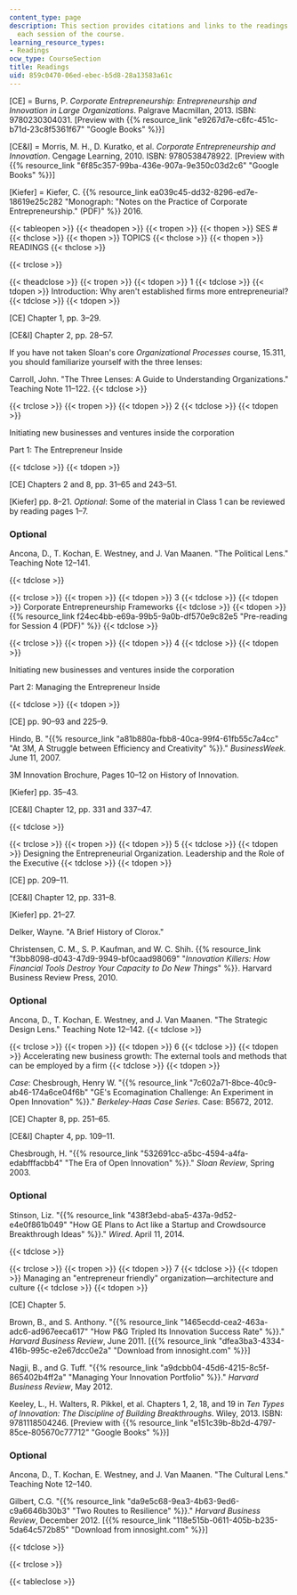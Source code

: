 ```yaml
---
content_type: page
description: This section provides citations and links to the readings assigned for
  each session of the course.
learning_resource_types:
- Readings
ocw_type: CourseSection
title: Readings
uid: 859c0470-06ed-ebec-b5d8-28a13583a61c
---
```


\[CE\] = Burns, P. _Corporate Entrepreneurship: Entrepreneurship and Innovation in Large Organizations_. Palgrave Macmillan, 2013. ISBN: 9780230304031. \[Preview with {{% resource_link "e9267d7e-c6fc-451c-b71d-23c8f5361f67" "Google Books" %}}\]

\[CE&I\] = Morris, M. H., D. Kuratko, et al. _Corporate Entrepreneurship and Innovation_. Cengage Learning, 2010. ISBN: 9780538478922. \[Preview with {{% resource_link "6f85c357-99ba-436e-907a-9e350c03d2c6" "Google Books" %}}\]

\[Kiefer\] = Kiefer, C. {{% resource_link ea039c45-dd32-8296-ed7e-18619e25c282 "Monograph: \"Notes on the Practice of Corporate Entrepreneurship.\" (PDF)" %}} 2016.

{{< tableopen >}}
{{< theadopen >}}
{{< tropen >}}
{{< thopen >}}
SES #
{{< thclose >}}
{{< thopen >}}
TOPICS
{{< thclose >}}
{{< thopen >}}
READINGS
{{< thclose >}}

{{< trclose >}}

{{< theadclose >}}
{{< tropen >}}
{{< tdopen >}}
1
{{< tdclose >}}
{{< tdopen >}}
Introduction: Why aren't established firms more entrepreneurial?
{{< tdclose >}}
{{< tdopen >}}


\[CE\] Chapter 1, pp. 3–29.

\[CE&I\] Chapter 2, pp. 28–57.

If you have not taken Sloan's core _Organizational Processes_ course, 15.311, you should familiarize yourself with the three lenses:

Carroll, John. "The Three Lenses: A Guide to Understanding Organizations." Teaching Note 11–122.
{{< tdclose >}}

{{< trclose >}}
{{< tropen >}}
{{< tdopen >}}
2
{{< tdclose >}}
{{< tdopen >}}


Initiating new businesses and ventures inside the corporation

Part 1: The Entrepreneur Inside


{{< tdclose >}}
{{< tdopen >}}


\[CE\] Chapters 2 and 8, pp. 31–65 and 243–51.

\[Kiefer\] pp. 8–21. _Optional_: Some of the material in Class 1 can be reviewed by reading pages 1–7.

### Optional

Ancona, D., T. Kochan, E. Westney, and J. Van Maanen. "The Political Lens." Teaching Note 12–141.


{{< tdclose >}}

{{< trclose >}}
{{< tropen >}}
{{< tdopen >}}
3
{{< tdclose >}}
{{< tdopen >}}
Corporate Entrepreneurship Frameworks
{{< tdclose >}}
{{< tdopen >}}
{{% resource_link f24ec4bb-e69a-99b5-9a0b-df570e9c82e5 "Pre-reading for Session 4 (PDF)" %}}
{{< tdclose >}}

{{< trclose >}}
{{< tropen >}}
{{< tdopen >}}
4
{{< tdclose >}}
{{< tdopen >}}


Initiating new businesses and ventures inside the corporation

Part 2: Managing the Entrepreneur Inside


{{< tdclose >}}
{{< tdopen >}}


\[CE\] pp. 90–93 and 225–9.

Hindo, B. "{{% resource_link "a81b880a-fbb8-40ca-99f4-61fb55c7a4cc" "At 3M, A Struggle between Efficiency and Creativity" %}}." _BusinessWeek._ June 11, 2007.

3M Innovation Brochure, Pages 10–12 on History of Innovation.

\[Kiefer\] pp. 35–43.

\[CE&I\] Chapter 12, pp. 331 and 337–47.


{{< tdclose >}}

{{< trclose >}}
{{< tropen >}}
{{< tdopen >}}
5
{{< tdclose >}}
{{< tdopen >}}
Designing the Entrepreneurial Organization. Leadership and the Role of the Executive
{{< tdclose >}}
{{< tdopen >}}


\[CE\] pp. 209–11.

\[CE&I\] Chapter 12, pp. 331–8.

\[Kiefer\] pp. 21–27.

Delker, Wayne. "A Brief History of Clorox."

Christensen, C. M., S. P. Kaufman, and W. C. Shih. {{% resource_link "f3bb8098-d043-47d9-9949-bf0caad98069" "_Innovation Killers: How Financial Tools Destroy Your Capacity to Do New Things_" %}}. Harvard Business Review Press, 2010.

### Optional

Ancona, D., T. Kochan, E. Westney, and J. Van Maanen. "The Strategic Design Lens." Teaching Note 12–142.
{{< tdclose >}}

{{< trclose >}}
{{< tropen >}}
{{< tdopen >}}
6
{{< tdclose >}}
{{< tdopen >}}
Accelerating new business growth: The external tools and methods that can be employed by a firm
{{< tdclose >}}
{{< tdopen >}}


_Case_: Chesbrough, Henry W. "{{% resource_link "7c602a71-8bce-40c9-ab46-174a6ce04f6b" "GE's Ecomagination Challenge: An Experiment in Open Innovation" %}}." _Berkeley-Haas Case Series_. Case: B5672, 2012.

\[CE\] Chapter 8, pp. 251–65.

\[CE&I\] Chapter 4, pp. 109–11.

Chesbrough, H. "{{% resource_link "532691cc-a5bc-4594-a4fa-edabfffacbb4" "The Era of Open Innovation" %}}." _Sloan Review_, Spring 2003.

### Optional

Stinson, Liz. "{{% resource_link "438f3ebd-aba5-437a-9d52-e4e0f861b049" "How GE Plans to Act like a Startup and Crowdsource Breakthrough Ideas" %}}." _Wired_. April 11, 2014.


{{< tdclose >}}

{{< trclose >}}
{{< tropen >}}
{{< tdopen >}}
7
{{< tdclose >}}
{{< tdopen >}}
Managing an "entrepreneur friendly" organization—architecture and culture
{{< tdclose >}}
{{< tdopen >}}


\[CE\] Chapter 5.

Brown, B., and S. Anthony. "{{% resource_link "1465ecdd-cea2-463a-adc6-ad967eeca617" "How P&G Tripled Its Innovation Success Rate" %}}." _Harvard Business Review_, June 2011. \[{{% resource_link "dfea3ba3-4334-416b-995c-e2e67dcc0e2a" "Download from innosight.com" %}}\]

Nagji, B., and G. Tuff. "{{% resource_link "a9dcbb04-45d6-4215-8c5f-865402b4ff2a" "Managing Your Innovation Portfolio" %}}." _Harvard Business Review_, May 2012.

Keeley, L., H. Walters, R. Pikkel, et al. Chapters 1, 2, 18, and 19 in _Ten Types of Innovation: The Discipline of Building Breakthroughs_. Wiley, 2013. ISBN: 9781118504246. \[Preview with {{% resource_link "e151c39b-8b2d-4797-85ce-805670c77712" "Google Books" %}}\]

### Optional

Ancona, D., T. Kochan, E. Westney, and J. Van Maanen. "The Cultural Lens." Teaching Note 12–140.

Gilbert, C.G. "{{% resource_link "da9e5c68-9ea3-4b63-9ed6-c9a6646b30b3" "Two Routes to Resilience" %}}." _Harvard Business Review_, December 2012. \[{{% resource_link "118e515b-0611-405b-b235-5da64c572b85" "Download from innosight.com" %}}\]


{{< tdclose >}}

{{< trclose >}}

{{< tableclose >}}